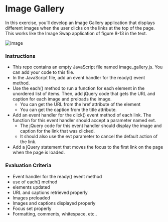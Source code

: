 # Image Gallery

In this exercise, you’ll develop an Image Gallery application that displays different images when the user clicks on the links at the top of the page. This works like the Image Swap application of figure 8-13 in the text.  

![image](https://user-images.githubusercontent.com/17011204/206769879-794f33ac-257f-43a4-a239-b39c62cad6a3.png)


### Instructions

- This repo contains an empty JavaScript file named image_gallery.js. You can add your code to this file.
- In the JavaScript file, add an event handler for the ready() event method.
- Use the each() method to run a function for each <a> element in the unordered list of items. Then, add jQuery code that gets the URL and caption for each image and preloads the image. 
  - You can get the URL from the href attribute of the <a> element
  - You can get the caption from the title attribute.
- Add an event handler for the click() event method of each link. The function for this event handler should accept a parameter named evt. 
  - The jQuery code for this event handler should display the image and caption for the link that was clicked. 
  - It should also use the evt parameter to cancel the default action of the link.
- Add a jQuery statement that moves the focus to the first link on the page when the page is loaded.

### Evaluation Criteria
  
- Event handler for the ready() event method
- use of each() method
- <a> elements updated
- URL and captions retrieved properly
- Images preloaded
- Images and captions displayed properly
- Focus set properly
- Formatting, comments, whitespace, etc..
  
